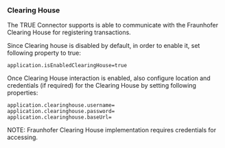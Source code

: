 ### Clearing House <a href="#clearinghouse" id="clearinghouse"></a>

The TRUE Connector supports is able to communicate with the Fraunhofer Clearing House for registering transactions.

Since Clearing house is disabled by default, in order to enable it, set following property to true:

```
application.isEnabledClearingHouse=true

```

Once Clearing House interaction is enabled, also configure location and credentials (if required) for the Clearing House by setting following properties: 

```
application.clearinghouse.username=
application.clearinghouse.password=
application.clearinghouse.baseUrl=
```

NOTE: Fraunhofer Clearing House implementation requires credentials for accessing.
